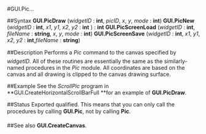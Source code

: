 
#GUI.Pic...

##Syntax
**GUI.PicDraw** (_widgetID_ : **int**, _picID_, _x_, _y_, _mode_ : **int**)
**GUI.PicNew** (_widgetID_ : **int**, _x1_, _y1_, _x2_, _y2_ : **int** ) : **int**
**GUI.PicScreenLoad** (_widgetID_ : **int**, _fileName_ : **string**,    _x_, _y_, _mode_ : **int**)
**GUI.PicScreenSave** (_widgetID_ : **int**, _x1_, _y1_, _x2_, _y2_ : **int**,_fileName_ : **string**)



##Description
Performs a _Pic_&#133; command to the canvas specified by _widgetID_.
All of these routines are essentially the same as the similarly-named procedures in the _Pic_ module. All coordinates are based on the canvas and all drawing is clipped to the canvas drawing surface. 



##Example
See the _ScrollPic_ program in **GUI.CreateHorizontalScrollBarFull **for an example of **GUI.PicDraw**.



##Status
Exported qualified.
This means that you can only call the procedures by calling **GUI.Pic&#133;**, not by calling **Pic&#133;**.



##See also
**GUI.CreateCanvas**.


